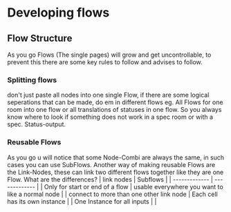 # Developing flows
## Flow Structure
As you go Flows (The single pages) will grow and get uncontrollable, to prevent this there are some key rules to follow and advises to follow.

### Splitting flows
don't just paste all nodes into one single Flow, if there are some logical seperations that can be made, do em in different flows eg. All Flows for one room into one flow or all translations of statuses in one flow. So you always know where to look if something does not work in a spec room or with a spec. Status-output.

### Reusable Flows
As you go u will notice that some Node-Combi are always the same, in such cases you can use SubFlows.
Another way of making reusable Flows are the Link-Nodes, these can link two different flows together like they are one Flow.
What are the differences?
| link nodes  | Subflows |
| ------------- | ------------- |
| Only for start or end of a flow  | usable everywhere you want to like a normal node  |
| connect to more than one other link node | Each cell has its own instance |
| One Instance for all inputs |  |
